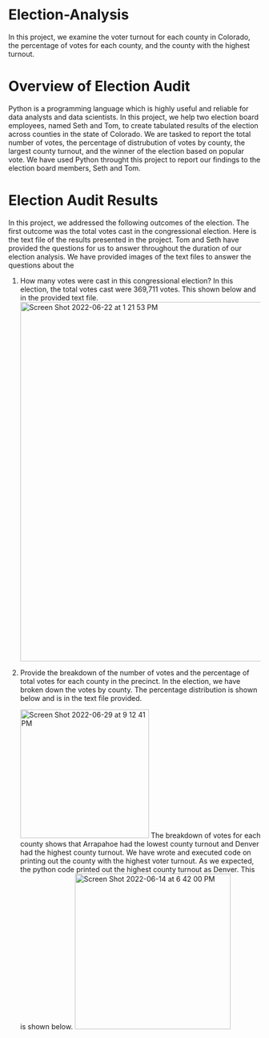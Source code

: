 # Election-Analysis
In this project, we examine the voter turnout for each county in Colorado, the percentage of votes for each county, and the county with the highest turnout. 

# Overview of Election Audit
Python is a programming language which is highly useful and reliable for data analysts and data scientists. In this project, we help two election board employees, named Seth and Tom, to create tabulated results of the election across counties in the state of Colorado. We are tasked to report the total number of votes, the percentage of distrubution of votes by county, the largest county turnout, and the winner of the election based on popular vote. We have used Python throught this project to report our findings to the election board members, Seth and Tom. 

# Election Audit Results
In this project, we addressed the following outcomes of the election. The first outcome was the total votes cast in the congressional election. Here is the text file of the results presented in the project. Tom and Seth have provided the questions for us to answer throughout the duration of our election analysis. We have provided images of the text files to answer the questions about the 

1. How many votes were cast in this congressional election? 
      In this election, the total votes cast were 369,711 votes. This shown below and in the provided text file. 
      <img width="718" alt="Screen Shot 2022-06-22 at 1 21 53 PM" src="https://user-images.githubusercontent.com/104328106/176741510-51c62944-823a-4e6c-a1f2-9c653a26b20b.png">

2. Provide the breakdown of the number of votes and the percentage of total votes for each county in the precinct. 
    In the election, we have broken down the votes by county. The percentage distribution is shown below and is in the text file provided. 
    
    <img width="257" alt="Screen Shot 2022-06-29 at 9 12 41 PM" src="https://user-images.githubusercontent.com/104328106/176742934-dfffcf0d-8861-44fa-948e-6512ba41819a.png">
    The breakdown of votes for each county shows that Arrapahoe had the lowest county turnout and Denver had the highest county turnout. We have wrote and executed code on printing out the county with the highest voter turnout. As we expected, the python code printed out the highest county turnout as Denver. This is shown below. 
    <img width="311" alt="Screen Shot 2022-06-14 at 6 42 00 PM" src="https://user-images.githubusercontent.com/104328106/176743698-fa46f456-72d4-4cee-a82b-db0d83bab0d5.png">
    
    

